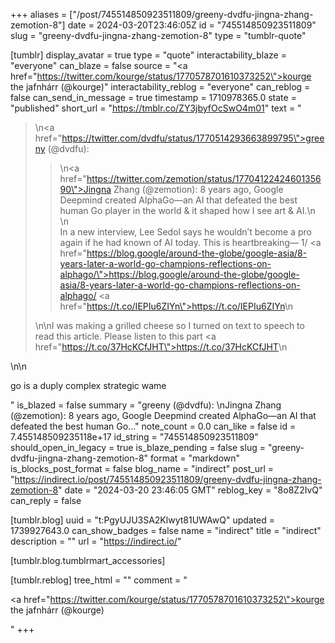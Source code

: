 +++
aliases = ["/post/745514850923511809/greeny-dvdfu-jingna-zhang-zemotion-8"]
date = 2024-03-20T23:46:05Z
id = "745514850923511809"
slug = "greeny-dvdfu-jingna-zhang-zemotion-8"
type = "tumblr-quote"

[tumblr]
display_avatar = true
type = "quote"
interactability_blaze = "everyone"
can_blaze = false
source = "<a href=\"https://twitter.com/kourge/status/1770578701610373252\">kourge the jafnhárr (@kourge)</a>"
interactability_reblog = "everyone"
can_reblog = false
can_send_in_message = true
timestamp = 1710978365.0
state = "published"
short_url = "https://tmblr.co/ZY3jbyfOcSwO4m01"
text = "<blockquote><p>\n<a href=\"https://twitter.com/dvdfu/status/1770514293663899795\">greeny (@dvdfu)</a>: </p><blockquote><p>\n<a href=\"https://twitter.com/zemotion/status/1770412242460135690\">Jingna Zhang (@zemotion)</a>: 8 years ago, Google Deepmind created AlphaGo—an AI that defeated the best human Go player in the world &amp; it shaped how I see art &amp; AI.\n<br/>\n<br/>In a new interview, Lee Sedol says he wouldn&rsquo;t become a pro again if he had known of AI today. This is heartbreaking— 1/ <a href=\"https://blog.google/around-the-globe/google-asia/8-years-later-a-world-go-champions-reflections-on-alphago/\">https://blog.google/around-the-globe/google-asia/8-years-later-a-world-go-champions-reflections-on-alphago/</a> <a href=\"https://t.co/IEPIu6ZIYn\">https://t.co/IEPIu6ZIYn</a>\n</p></blockquote>\n\nI was making a grilled cheese so I turned on text to speech to read this article. Please listen to this part <a href=\"https://t.co/37HcKCfJHT\">https://t.co/37HcKCfJHT</a>\n</blockquote>\n\n<p>go is a duply complex strategic wame</p>"
is_blazed = false
summary = "greeny (@dvdfu):  \nJingna Zhang (@zemotion): 8 years ago, Google Deepmind created AlphaGo—an AI that defeated the best human Go..."
note_count = 0.0
can_like = false
id = 7.455148509235118e+17
id_string = "745514850923511809"
should_open_in_legacy = true
is_blaze_pending = false
slug = "greeny-dvdfu-jingna-zhang-zemotion-8"
format = "markdown"
is_blocks_post_format = false
blog_name = "indirect"
post_url = "https://indirect.io/post/745514850923511809/greeny-dvdfu-jingna-zhang-zemotion-8"
date = "2024-03-20 23:46:05 GMT"
reblog_key = "8o8Z2IvQ"
can_reply = false

[tumblr.blog]
uuid = "t:PgyUJU3SA2Klwyt81UWAwQ"
updated = 1739927643.0
can_show_badges = false
name = "indirect"
title = "indirect"
description = ""
url = "https://indirect.io/"

[tumblr.blog.tumblrmart_accessories]

[tumblr.reblog]
tree_html = ""
comment = "<p><a href=\"https://twitter.com/kourge/status/1770578701610373252\">kourge the jafnhárr (@kourge)</a></p>"
+++
